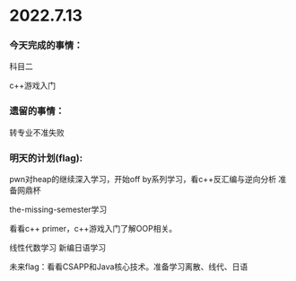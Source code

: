 # 2022.7.13

### 今天完成的事情：

科目二

c++游戏入门

### 遗留的事情：

转专业不准失败

### 明天的计划(flag):

pwn对heap的继续深入学习，开始off by系列学习，看c++反汇编与逆向分析 准备网鼎杯

the-missing-semester学习

看看c++ primer，c++游戏入门了解OOP相关。

线性代数学习 新编日语学习

未来flag：看看CSAPP和Java核心技术。准备学习离散、线代、日语

